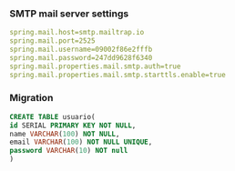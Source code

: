 ### SMTP mail server settings

```yml
spring.mail.host=smtp.mailtrap.io
spring.mail.port=2525
spring.mail.username=09002f86e2fffb
spring.mail.password=247dd9628f6340
spring.mail.properties.mail.smtp.auth=true
spring.mail.properties.mail.smtp.starttls.enable=true
```

### Migration

```sql
CREATE TABLE usuario(
id SERIAL PRIMARY KEY NOT NULL,
name VARCHAR(100) NOT NULL,
email VARCHAR(100) NOT NULL UNIQUE,
password VARCHAR(10) NOT null
)
```
